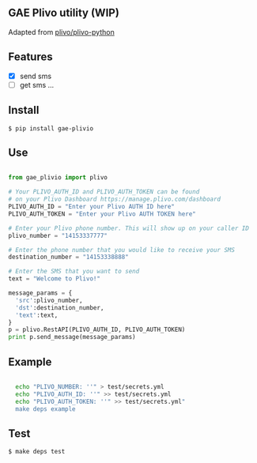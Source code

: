 GAE Plivo utility (WIP)
---

Adapted from [plivo/plivo-python](https://github.com/plivo/plivo-python)

Features
---

- [x] send sms
- [ ] get sms
...

Install
---

    $ pip install gae-plivio

Use
---

```python

from gae_plivio import plivo

# Your PLIVO_AUTH_ID and PLIVO_AUTH_TOKEN can be found
# on your Plivo Dashboard https://manage.plivo.com/dashboard
PLIVO_AUTH_ID = "Enter your Plivo AUTH ID here"
PLIVO_AUTH_TOKEN = "Enter your Plivo AUTH TOKEN here"

# Enter your Plivo phone number. This will show up on your caller ID
plivo_number = "14153337777"

# Enter the phone number that you would like to receive your SMS
destination_number = "14153338888"

# Enter the SMS that you want to send
text = "Welcome to Plivo!"

message_params = {
  'src':plivo_number,
  'dst':destination_number,
  'text':text,
}
p = plivo.RestAPI(PLIVO_AUTH_ID, PLIVO_AUTH_TOKEN)
print p.send_message(message_params)

```

Example
---

```bash

  echo "PLIVO_NUMBER: ''" > test/secrets.yml
  echo "PLIVO_AUTH_ID: ''" >> test/secrets.yml
  echo "PLIVO_AUTH_TOKEN: ''" >> test/secrets.yml"
  make deps example

```

Test
---

    $ make deps test